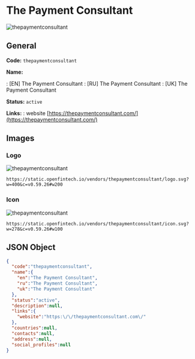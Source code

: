 
# The Payment Consultant 
![thepaymentconsultant](https://static.openfintech.io/vendors/thepaymentconsultant/logo.svg?w=400&c=v0.59.26#w200)  

## General 
 
**Code:** `thepaymentconsultant` 
 
**Name:** 
 
:	[EN] The Payment Consultant 
:	[RU] The Payment Consultant 
:	[UK] The Payment Consultant 
 
**Status:** `active` 
 
**Links:** 
: website [https://thepaymentconsultant.com/](https://thepaymentconsultant.com/) 
 

## Images 

### Logo 
 
![thepaymentconsultant](https://static.openfintech.io/vendors/thepaymentconsultant/logo.svg?w=400&c=v0.59.26#w200)  

```
https://static.openfintech.io/vendors/thepaymentconsultant/logo.svg?w=400&c=v0.59.26#w200
```  

### Icon 
 
![thepaymentconsultant](https://static.openfintech.io/vendors/thepaymentconsultant/icon.svg?w=278&c=v0.59.26#w100)  

```
https://static.openfintech.io/vendors/thepaymentconsultant/icon.svg?w=278&c=v0.59.26#w100
```  

## JSON Object 

```json
{
  "code":"thepaymentconsultant",
  "name":{
    "en":"The Payment Consultant",
    "ru":"The Payment Consultant",
    "uk":"The Payment Consultant"
  },
  "status":"active",
  "description":null,
  "links":{
    "website":"https:\/\/thepaymentconsultant.com\/"
  },
  "countries":null,
  "contacts":null,
  "address":null,
  "social_profiles":null
}
```  
